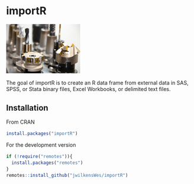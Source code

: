 # importR

<img src="tools.jpg" width="200"/>

The goal of importR is to create an R data frame from external data in SAS, SPSS, or Stata binary files, Excel Workbooks, or delimited text files.

## Installation

From CRAN

``` r
install.packages("importR")
```

For the development version

``` r
if (!require("remotes")){
  install.packages("remotes")
}
remotes::install_github("jwilkensWes/importR")
```
